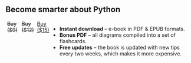 ## Become smarter about Python

<div style="display:flex; justify-content:center;">
<a onclick="return false;" href="" target="_blank" class="cta-btn btn" style="margin: 0 .3em 0 .3em; text-decoration: line-through">Buy ($9)</a>
<div style="display:flex; justify-content:center;">
<a onclick="return false;" href="" target="_blank" class="cta-btn btn" style="margin: 0 .3em 0 .3em; text-decoration: line-through">Buy ($12)</a>
<a href="https://gumroad.com/l/python-drops?wanted=true" target="_blank" class="cta-btn btn" style="margin: 0 .3em 0 .3em;">Buy ($15)</a>
</div>
<br />


- **Instant download** – e-book in PDF & EPUB formats.
- **Bonus PDF** – all diagrams compiled into a set of flashcards.
- **Free updates** – the book is updated with new tips every two weeks, which makes it more expensive.
